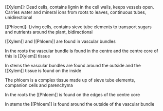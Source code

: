 [[Xylem]]: Dead cells, contains lignin in the cell walls, keeps vessels open. Carries water and mineral ions from roots to leaves, continuous tubes, unidirectional

[[Phloem]]: Living cells, contains sieve tube elements to transport sugars and nutrients around the plant, bidirectional

[[Xylem]] and [[Phloem]] are found in vascular bundles

In the roots the vascular bundle is found in the centre and the centre core of this is [[Xylem]] tissue

In stems the vascular bundles are found around the outside and the [[Xylem]] tissue is found on the inside

The phloem is a complex tissue made up of sieve tube elements, companion cells and parenchyma

In the roots the [[Phloem]] is found on the edges of the centre core

In stems the [[Phloem]] is found around the outside of the vascular bundle